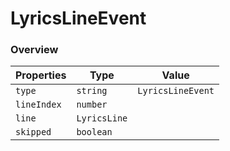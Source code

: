 # LyricsLineEvent

### Overview

| Properties  | Type         | Value             |
| ----------- | ------------ | ----------------- |
| `type`      | `string`     | `LyricsLineEvent` |
| `lineIndex` | `number`     |                   |
| `line`      | `LyricsLine` |                   |
| `skipped`   | `boolean`    |                   |
